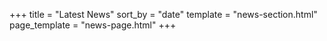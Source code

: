 +++
title = "Latest News"
sort_by = "date"
template = "news-section.html"
page_template = "news-page.html"
+++
